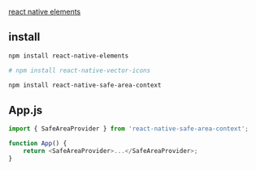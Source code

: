 [react native elements](https://reactnativeelements.com/docs/)


## install 
```bash
npm install react-native-elements

# npm install react-native-vector-icons

npm install react-native-safe-area-context
```


## App.js
```js
import { SafeAreaProvider } from 'react-native-safe-area-context';

function App() {
    return <SafeAreaProvider>...</SafeAreaProvider>;
}
```

